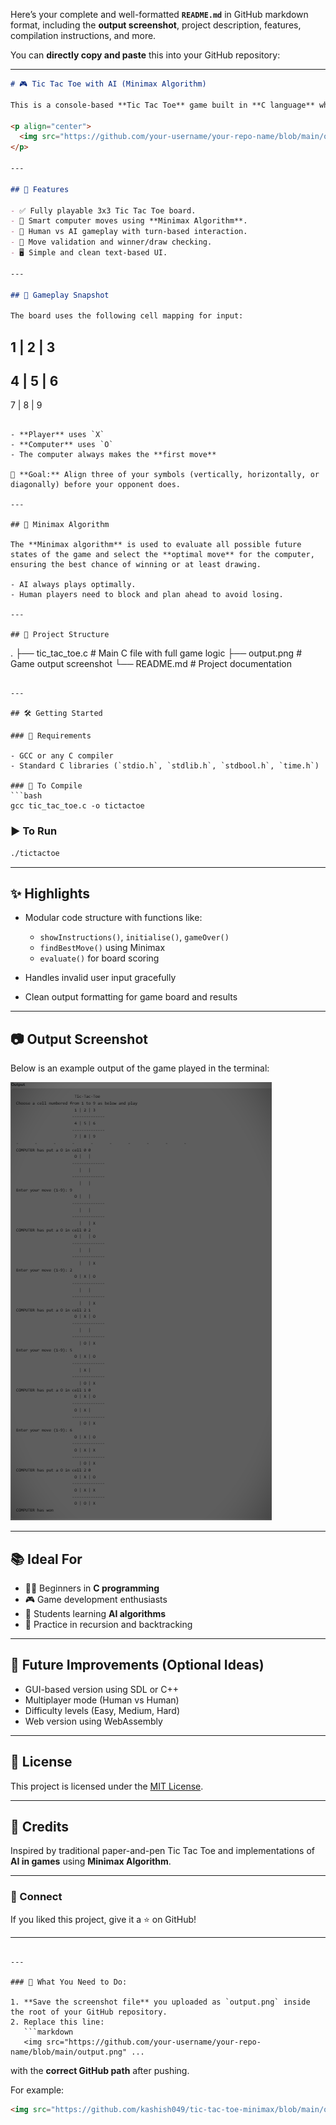 Here’s your complete and well-formatted **`README.md`** in GitHub markdown format, including the **output screenshot**, project description, features, compilation instructions, and more.

You can **directly copy and paste** this into your GitHub repository:

---

```markdown
# 🎮 Tic Tac Toe with AI (Minimax Algorithm)

This is a console-based **Tic Tac Toe** game built in **C language** where a human player competes against an unbeatable **AI opponent** powered by the **Minimax algorithm**.

<p align="center">
  <img src="https://github.com/your-username/your-repo-name/blob/main/output.png" alt="Tic Tac Toe Game Output" width="400"/>
</p>

---

## 🧠 Features

- ✅ Fully playable 3x3 Tic Tac Toe board.
- 🤖 Smart computer moves using **Minimax Algorithm**.
- 👤 Human vs AI gameplay with turn-based interaction.
- 🧩 Move validation and winner/draw checking.
- 🖥️ Simple and clean text-based UI.

---

## 📌 Gameplay Snapshot

The board uses the following cell mapping for input:

```

## 1 | 2 | 3

## 4 | 5 | 6

7 | 8 | 9

```

- **Player** uses `X`
- **Computer** uses `O`
- The computer always makes the **first move**

🎯 **Goal:** Align three of your symbols (vertically, horizontally, or diagonally) before your opponent does.

---

## 🧠 Minimax Algorithm

The **Minimax algorithm** is used to evaluate all possible future states of the game and select the **optimal move** for the computer, ensuring the best chance of winning or at least drawing.

- AI always plays optimally.
- Human players need to block and plan ahead to avoid losing.

---

## 📂 Project Structure

```

.
├── tic\_tac\_toe.c      # Main C file with full game logic
├── output.png         # Game output screenshot
└── README.md          # Project documentation

````

---

## 🛠️ Getting Started

### 🔧 Requirements

- GCC or any C compiler
- Standard C libraries (`stdio.h`, `stdlib.h`, `stdbool.h`, `time.h`)

### 🧪 To Compile
```bash
gcc tic_tac_toe.c -o tictactoe
````

### ▶️ To Run

```bash
./tictactoe
```

---

## ✨ Highlights

* Modular code structure with functions like:

  * `showInstructions()`, `initialise()`, `gameOver()`
  * `findBestMove()` using Minimax
  * `evaluate()` for board scoring
* Handles invalid user input gracefully
* Clean output formatting for game board and results

---

## 📷 Output Screenshot

Below is an example output of the game played in the terminal:

![Tic Tac Toe Game Output](output.png)

---

## 📚 Ideal For

* 🧑‍💻 Beginners in **C programming**
* 🎮 Game development enthusiasts
* 🤖 Students learning **AI algorithms**
* 🧠 Practice in recursion and backtracking

---

## 🏁 Future Improvements (Optional Ideas)

* GUI-based version using SDL or C++
* Multiplayer mode (Human vs Human)
* Difficulty levels (Easy, Medium, Hard)
* Web version using WebAssembly

---

## 🧾 License

This project is licensed under the [MIT License](LICENSE).

---

## 🙌 Credits

Inspired by traditional paper-and-pen Tic Tac Toe and implementations of **AI in games** using **Minimax Algorithm**.

---

### 🔗 Connect

If you liked this project, give it a ⭐ on GitHub!

---

````

---

### 📌 What You Need to Do:

1. **Save the screenshot file** you uploaded as `output.png` inside the root of your GitHub repository.
2. Replace this line:
   ```markdown
   <img src="https://github.com/your-username/your-repo-name/blob/main/output.png" ...
````

with the **correct GitHub path** after pushing.

For example:

```markdown
<img src="https://github.com/kashish049/tic-tac-toe-minimax/blob/main/output.png" ...
```


